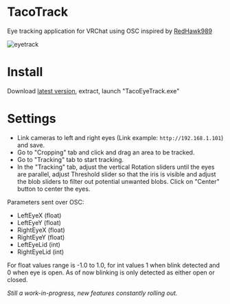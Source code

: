 # TacoTrack

Eye tracking application for VRChat using OSC inspired by [RedHawk989](https://github.com/RedHawk989/EyeTrackVR)

![eyetrack](https://user-images.githubusercontent.com/117571946/204283521-a67e8b5c-3bf1-4fd2-b751-bb9a62c91ae8.gif)


# Install
Download [latest version](https://github.com/RxmTaco/TacoTrack/releases), extract, launch "TacoEyeTrack.exe"

# Settings
- Link cameras to left and right eyes (Link example: `http://192.168.1.101`) and save.
- Go to "Cropping" tab and click and drag an area to be tracked.
- Go to "Tracking" tab to start tracking.
- In the "Tracking" tab, adjust the vertical Rotation sliders until the eyes are parallel, adjust Threshold slider so that the iris is visible and adjust the blob sliders to filter out potential unwanted blobs. Click on "Center" button to center the eyes.

Parameters sent over OSC:
- LeftEyeX      (float)
- LeftEyeY      (float)
- RightEyeX     (float)
- RightEyeY     (float)
- LeftEyeLid    (int)
- RightEyeLid   (int)

For float values range is -1.0 to 1.0, for int values 1 when blink detected and 0 when eye is open. As of now blinking is only detected as either open or closed.

*Still a work-in-progress, new features constantly rolling out.*
